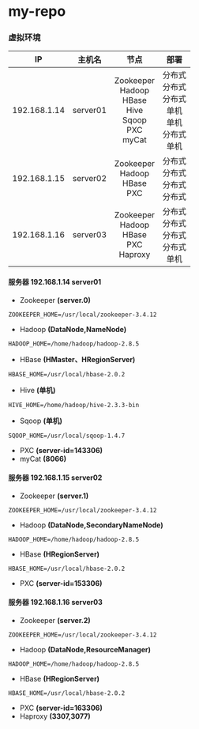 # my-repo
### 虚拟环境
IP|主机名|节点|部署
:----:|:----:|:----:|:----:
192.168.1.14|server01|Zookeeper<br>Hadoop<br>HBase<br>Hive<br>Sqoop<br>PXC<br>myCat|分布式<br>分布式<br>分布式<br>单机<br>单机<br>分布式<br>单机
192.168.1.15|server02|Zookeeper<br>Hadoop<br>HBase<br>PXC|分布式<br>分布式<br>分布式<br>分布式
192.168.1.16|server03|Zookeeper<br>Hadoop<br>HBase<br>PXC<br>Haproxy|分布式<br>分布式<br>分布式<br>分布式<br>单机

#### 服务器 192.168.1.14 server01
* Zookeeper **(server.0)**
```
ZOOKEEPER_HOME=/usr/local/zookeeper-3.4.12
```
* Hadoop **(DataNode,NameNode)**
```
HADOOP_HOME=/home/hadoop/hadoop-2.8.5
```
* HBase **(HMaster、HRegionServer)**
```
HBASE_HOME=/usr/local/hbase-2.0.2
```
* Hive **(单机)**
```
HIVE_HOME=/home/hadoop/hive-2.3.3-bin
```
* Sqoop **(单机)**
```
SQOOP_HOME=/usr/local/sqoop-1.4.7
```
* PXC **(server-id=143306)**
* myCat **(8066)**

#### 服务器 192.168.1.15 server02
* Zookeeper **(server.1)**
```
ZOOKEEPER_HOME=/usr/local/zookeeper-3.4.12
```
* Hadoop **(DataNode,SecondaryNameNode)**
```
HADOOP_HOME=/home/hadoop/hadoop-2.8.5
```
* HBase **(HRegionServer)**
```
HBASE_HOME=/usr/local/hbase-2.0.2
```
* PXC **(server-id=153306)**


#### 服务器 192.168.1.16 server03
* Zookeeper **(server.2)**
```
ZOOKEEPER_HOME=/usr/local/zookeeper-3.4.12
```
* Hadoop **(DataNode,ResourceManager)**
```
HADOOP_HOME=/home/hadoop/hadoop-2.8.5
```
* HBase **(HRegionServer)**
```
HBASE_HOME=/usr/local/hbase-2.0.2
```
* PXC **(server-id=163306)**
* Haproxy **(3307,3077)**




